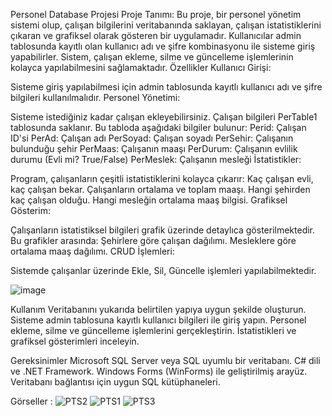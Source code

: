 Personel Database Projesi
Proje Tanımı: Bu proje, bir personel yönetim sistemi olup, çalışan bilgilerini veritabanında saklayan, çalışan istatistiklerini çıkaran ve grafiksel olarak gösteren bir uygulamadır. Kullanıcılar admin tablosunda kayıtlı olan kullanıcı adı ve şifre kombinasyonu ile sisteme giriş yapabilirler. Sistem, çalışan ekleme, silme ve güncelleme işlemlerinin kolayca yapılabilmesini sağlamaktadır.
Özellikler
Kullanıcı Girişi:

Sisteme giriş yapılabilmesi için admin tablosunda kayıtlı kullanıcı adı ve şifre bilgileri kullanılmalıdır.
Personel Yönetimi:

Sisteme istediğiniz kadar çalışan ekleyebilirsiniz.
Çalışan bilgileri PerTable1 tablosunda saklanır. Bu tabloda aşağıdaki bilgiler bulunur:
Perid: Çalışan ID'si
PerAd: Çalışan adı
PerSoyad: Çalışan soyadı
PerSehir: Çalışanın bulunduğu şehir
PerMaas: Çalışanın maaşı
PerDurum: Çalışanın evlilik durumu (Evli mi? True/False)
PerMeslek: Çalışanın mesleği
İstatistikler:

Program, çalışanların çeşitli istatistiklerini kolayca çıkarır:
Kaç çalışan evli, kaç çalışan bekar.
Çalışanların ortalama ve toplam maaşı.
Hangi şehirden kaç çalışan olduğu.
Hangi mesleğin ortalama maaş bilgisi.
Grafiksel Gösterim:

Çalışanların istatistiksel bilgileri grafik üzerinde detaylıca gösterilmektedir. Bu grafikler arasında:
Şehirlere göre çalışan dağılımı.
Mesleklere göre ortalama maaş dağılımı.
CRUD İşlemleri:

Sistemde çalışanlar üzerinde Ekle, Sil, Güncelle işlemleri yapılabilmektedir.

![image](https://github.com/user-attachments/assets/b6425d8e-7565-4a2f-9c67-3d79b1b00907)

Kullanım
Veritabanını yukarıda belirtilen yapıya uygun şekilde oluşturun.
Sisteme admin tablosuna kayıtlı kullanıcı bilgileri ile giriş yapın.
Personel ekleme, silme ve güncelleme işlemlerini gerçekleştirin.
İstatistikleri ve grafiksel gösterimleri inceleyin.

Gereksinimler
Microsoft SQL Server veya SQL uyumlu bir veritabanı.
C# dili ve .NET Framework.
Windows Forms (WinForms) ile geliştirilmiş arayüz.
Veritabanı bağlantısı için uygun SQL kütüphaneleri.

Görseller : 
![PTS2](https://github.com/user-attachments/assets/08215089-432a-4b0a-8dce-ee4e83f1f121)
![PTS1](https://github.com/user-attachments/assets/74cb9ec0-a058-45b7-9ff0-7e7b0b93f54f)
![PTS3](https://github.com/user-attachments/assets/49919460-25bd-4ac1-8e5d-2c0b0dda8ff2)

